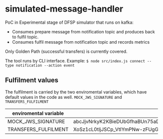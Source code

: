 # simulated-message-handler
PoC in Experimental stage of DFSP simulator that runs on kafka:
* Consumes prepare message from notification topic and produces back to fulfil topic.
* Consumes fulfil message from notification topic and records metrics

Only Golden Path (successful transfers) is currently covered. 

The tool runs by CLI interface.
Example: 
`$ node src/index.js connect --type notification --action event`
 
## Fulfilment values

The fulfilment is carried by the two enviromental variables, which have default values in the code as well.
`MOCK_JWS_SIGNATURE` and `TRANSFERS_FULFILMENT`

| enviromental variable | default value |
|-|-|
| MOCK_JWS_SIGNATURE | abcJjvNrkyK2KBieDUbGfhaBUn75aDUATNF4joqA8OLs4QgSD7i6EO8BIdy6Crph3LnXnTM20Ai1Z6nt0zliS_qPPLU9_vi6qLb15FOkl64DQs9hnfoGeo2tcjZJ88gm19uLY_s27AJqC1GH1B8E2emLrwQMDMikwQcYvXoyLrL7LL3CjaLMKdzR7KTcQi1tCK4sNg0noIQLpV3eA61kess |
TRANSFERS_FULFILMENT | XoSz1cL0tljJSCp_VtIYmPNw-zFUgGfbUqf69AagUzY |
